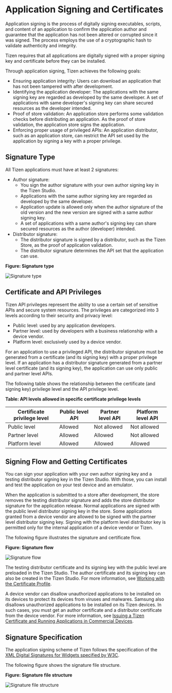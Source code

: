 
# Application Signing and Certificates

Application signing is the process of digitally signing executables,
scripts, and content of an application to confirm the application author
and guarantee that the application has not been altered or corrupted
since it was signed. The process employs the use of a cryptographic hash
to validate authenticity and integrity.

Tizen requires that all applications are digitally signed with a proper
signing key and certificate before they can be installed.

Through application signing, Tizen achieves the following goals:

-   Ensuring application integrity: Users can download an application
    that has not been tampered with after development.
-   Identifying the application developer: The applications with the
    same signing key are regarded as developed by the same developer. A
    set of applications with same developer's signing key can share
    secured resources as the developer intended.
-   Proof of store validation: An application store performs some
    validation checks before distributing an application. As the proof
    of store validation, the application store signs the application.
-   Enforcing proper usage of privileged APIs: An application
    distributor, such as an application store, can restrict the API set
    used by the application by signing a key with a proper privilege.

<a name="type"></a>
## Signature Type

All Tizen applications must have at least 2 signatures:

-   Author signature:
    -   You sign the author signature with your own author signing key
        in the Tizen Studio.
    -   Applications with the same author signing key are regarded as
        developed by the same developer.
    -   Application update is allowed only when the author signature of
        the old version and the new version are signed with a same
        author signing key.
    -   A set of applications with a same author's signing key can share
        secured resources as the author (developer) intended.
-   Distributor signature:
    -   The distributor signature is signed by a distributor, such as
        the Tizen Store, as the proof of application validation.
    -   The distributor signature determines the API set that the
        application can use.

**Figure: Signature type**

![Signature type](./media/signature_type.png)

<a name="sec_priv"></a>
## Certificate and API Privileges

Tizen API privileges represent the ability to use a certain set of
sensitive APIs and secure system resources. The privileges are
categorized into 3 levels according to their security and privacy level:

-   Public level: used by any application developers.
-   Partner level: used by developers with a business relationship with
    a device vendor.
-   Platform level: exclusively used by a device vendor.

For an application to use a privileged API, the distributor signature
must be generated from a certificate (and its signing key) with a proper
privilege level. If an application has a distributor signature generated
from a partner level certificate (and its signing key), the application
can use only public and partner level APIs.

The following table shows the relationship between the certificate (and
signing key) privilege level and the API privilege level.

**Table: API levels allowed in specific certificate privilege levels**

| Certificate privilege level | Public level API | Partner level API | Platform level API |
| ---  | --- | --- | --- |
| Public level | Allowed | Not allowed | Not allowed |
| Partner level | Allowed | Allowed | Not allowed |
| Platform level | Allowed | Allowed | Allowed |

<a name="flow"></a>
## Signing Flow and Getting Certificates

You can sign your application with your own author signing key and a
testing distributor signing key in the Tizen Studio. With those, you can
install and test the application on your test device and an emulator.

When the application is submitted to a store after development, the
store removes the testing distributor signature and adds the store
distributor signature for the application release. Normal applications
are signed with the public level distributor signing key in the store.
Some applications granted from a device vendor are allowed to be signed
with the partner level distributor signing key. Signing with the
platform level distributor key is permitted only for the internal
application of a device vendor or Tizen.

The following figure illustrates the signature and certificate flow.

**Figure: Signature flow**

![Signature flow](./media/signature_flow.png)

The testing distributor certificate and its signing key with the public
level are preloaded in the Tizen Studio. The author certificate and its
signing key can also be created in the Tizen Studio. For more
information, see [Working with the Certificate
Profile](../../tizen-studio/common-tools/certificate-registration.md).

A device vendor can disallow unauthorized applications to be installed
on its devices to protect its devices from viruses and malwares. Samsung
also disallows unauthorized applications to be installed on its Tizen
devices. In such cases, you must get an author certificate and a
distributor certificate from the device vendor. For more information,
see [Issuing a Tizen Certificate and Running Applications in Commercial
Devices](https://developer.tizen.org/community/tip-tech/issuing-tizen-certificate-certificate-extension-ver-1.2).

<a name="specification"></a>
## Signature Specification

The application signing scheme of Tizen follows the specification of the
[XML Digital Signatures for Widgets specified by
W3C](http://www.w3.org/TR/2011/PR-widgets-digsig-20110811/).

The following figure shows the signature file structure.

**Figure: Signature file structure**

![Signature file structure](./media/signature_structure.png)

